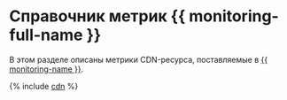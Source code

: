 # Справочник метрик {{ monitoring-full-name }}

В этом разделе описаны метрики CDN-ресурса, поставляемые в [{{ monitoring-name }}](../monitoring/).

{% include [cdn](../_includes/monitoring/metrics-ref/cdn.md) %}
